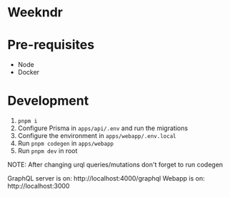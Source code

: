 # Weekndr 

# Pre-requisites
- Node
- Docker

# Development
1. `pnpm i`
2. Configure Prisma in `apps/api/.env` and run the migrations
3. Configure the environment in `apps/webapp/.env.local`
4. Run `pnpm codegen` in `apps/webapp`
5. Run `pnpm dev` in root

NOTE: After changing urql queries/mutations don't forget to run codegen

GraphQL server is on: http://localhost:4000/graphql
Webapp is on: http://localhost:3000
